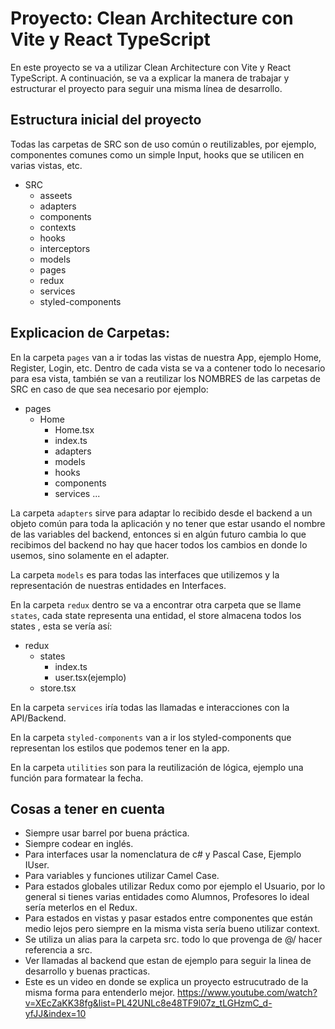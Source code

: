# Proyecto: Clean Architecture con Vite y React TypeScript

En este proyecto se va a utilizar Clean Architecture con Vite y React TypeScript. A continuación, se va a explicar la manera de trabajar y estructurar el proyecto para seguir una misma línea de desarrollo.

## Estructura inicial del proyecto

Todas las carpetas de SRC son de uso común o reutilizables, por ejemplo, componentes comunes como un simple Input, hooks que se utilicen en varias vistas, etc.

- SRC
  - asseets
  - adapters
  - components
  - contexts
  - hooks
  - interceptors
  - models
  - pages
  - redux
  - services
  - styled-components

## Explicacion de Carpetas:

En la carpeta `pages` van a ir todas las vistas de nuestra App, ejemplo Home, Register, Login, etc. Dentro de cada vista se va a contener todo lo necesario para esa vista, también se van a reutilizar los NOMBRES de las carpetas de SRC en caso de que sea necesario por ejemplo:

- pages
  - Home
    - Home.tsx
    - index.ts
    - adapters
    - models
    - hooks
    - components
    - services
      ...

La carpeta `adapters` sirve para adaptar lo recibido desde el backend a un objeto común para toda la aplicación y no tener que estar usando el nombre de las variables del backend, entonces si en algún futuro cambia lo que recibimos del backend no hay que hacer todos los cambios en donde lo usemos, sino solamente en el adapter.

La carpeta `models` es para todas las interfaces que utilizemos y la representación de nuestras entidades en Interfaces.

En la carpeta `redux` dentro se va a encontrar otra carpeta que se llame `states`, cada state representa una entidad, el store almacena todos los states , esta se vería así:

- redux
  - states
    - index.ts
    - user.tsx(ejemplo)
  - store.tsx

En la carpeta `services` iría todas las llamadas e interacciones con la API/Backend.

En la carpeta `styled-components` van a ir los styled-components que representan los estilos que podemos tener en la app.

En la carpeta `utilities` son para la reutilización de lógica, ejemplo una función para formatear la fecha.

## Cosas a tener en cuenta

- Siempre usar barrel por buena práctica.
- Siempre codear en inglés.
- Para interfaces usar la nomenclatura de c# y Pascal Case, Ejemplo IUser.
- Para variables y funciones utilizar Camel Case.
- Para estados globales utilizar Redux como por ejemplo el Usuario, por lo general si tienes varias entidades como Alumnos, Profesores lo ideal sería meterlos en el Redux.
- Para estados en vistas y pasar estados entre componentes que están medio lejos pero siempre en la misma vista sería bueno utilizar context.
- Se utiliza un alias para la carpeta src. todo lo que provenga de @/ hacer referencia a src.
- Ver llamadas al backend que estan de ejemplo para seguir la linea de desarrollo y buenas practicas.
- Este es un video en donde se explica un proyecto estrucutrado de la misma forma para entenderlo mejor.
  https://www.youtube.com/watch?v=XEcZaKK38fg&list=PL42UNLc8e48TF9l07z_tLGHzmC_d-yfJJ&index=10
